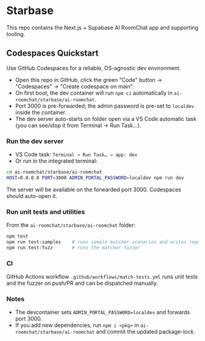 # Starbase

This repo contains the Next.js + Supabase AI RoomChat app and supporting tooling.

## Codespaces Quickstart

Use GitHub Codespaces for a reliable, OS-agnostic dev environment.

- Open this repo in GitHub, click the green "Code" button → "Codespaces" → "Create codespace on main".
- On first boot, the dev container will run `npm ci` automatically in `ai-roomchat/starbase/ai-roomchat`.
- Port 3000 is pre-forwarded; the admin password is pre-set to `localdev` inside the container.
- The dev server auto-starts on folder open via a VS Code automatic task (you can see/stop it from Terminal → Run Task…).

### Run the dev server

- VS Code task: `Terminal → Run Task… → app: dev`
- Or run in the integrated terminal:

```bash
cd ai-roomchat/starbase/ai-roomchat
HOST=0.0.0.0 PORT=3000 ADMIN_PORTAL_PASSWORD=localdev npm run dev
```

The server will be available on the forwarded port 3000. Codespaces should auto-open it.

### Run unit tests and utilities

From the `ai-roomchat/starbase/ai-roomchat` folder:

```bash
npm test
npm run test:samples    # runs sample matcher scenarios and writes reports/matching-samples.json
npm run test:fuzz       # runs the matcher fuzzer
```

### CI

GitHub Actions workflow `.github/workflows/match-tests.yml` runs unit tests and the fuzzer on push/PR and can be dispatched manually.

### Notes

- The devcontainer sets `ADMIN_PORTAL_PASSWORD=localdev` and forwards port 3000.
- If you add new dependencies, run `npm i <pkg>` in `ai-roomchat/starbase/ai-roomchat` and commit the updated package-lock.
